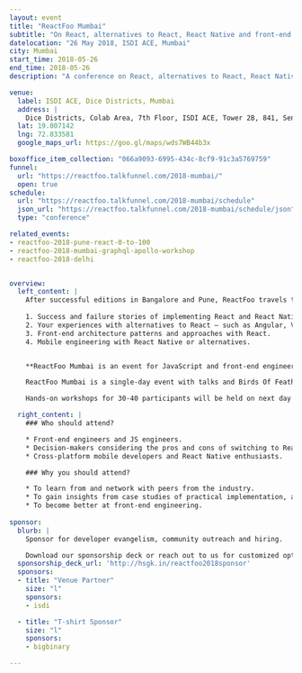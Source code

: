 ```yaml
---
layout: event
title: "ReactFoo Mumbai"
subtitle: "On React, alternatives to React, React Native and front-end engineering."
datelocation: "26 May 2018, ISDI ACE, Mumbai"
city: Mumbai
start_time: 2018-05-26
end_time: 2018-05-26
description: "A conference on React, alternatives to React, React Native and front-end engineering."

venue:
  label: ISDI ACE, Dice Districts, Mumbai
  address: |
    Dice Districts, Colab Area, 7th Floor, ISDI ACE, Tower 2B, 841, Senapati Bapat Pawar Marg, BDD Chawl, Lower Parel, Mumbai, Maharashtra - 400013.
  lat: 19.007142
  lng: 72.833581
  google_maps_url: https://goo.gl/maps/wds7WB44b3x

boxoffice_item_collection: "066a9093-6995-434c-8cf9-91c3a5769759"
funnel:
  url: "https://reactfoo.talkfunnel.com/2018-mumbai/"
  open: true
schedule:
  url: "https://reactfoo.talkfunnel.com/2018-mumbai/schedule"
  json_url: "https://reactfoo.talkfunnel.com/2018-mumbai/schedule/json"
  type: "conference"

related_events:
- reactfoo-2018-pune-react-0-to-100
- reactfoo-2018-mumbai-graphql-apollo-workshop
- reactfoo-2018-delhi


overview:
  left_content: |
    After successful editions in Bangalore and Pune, ReactFoo travels to other cities like Hyderabad, Mumbai and Delhi. The Mumbai edition will focus on the following topics:
    
    1. Success and failure stories of implementing React and React Native for your use-case.
    2. Your experiences with alternatives to React – such as Angular, Vue and other frameworks – why these worked / did not work for your use-case. 
    3. Front-end architecture patterns and approaches with React.
    4. Mobile engineering with React Native or alternatives. 


    **ReactFoo Mumbai is an event for JavaScript and front-end engineers, cross-platform developers.**

    ReactFoo Mumbai is a single-day event with talks and Birds Of Feather (BOF) sessions.     

    Hands-on workshops for 30-40 participants will be held on next day of the conference. Workshops will be announced shortly. **Tickets have to be purchased separately.** 

  right_content: |
    ### Who should attend?

    * Front-end engineers and JS engineers.
    * Decision-makers considering the pros and cons of switching to React and React Native.
    * Cross-platform mobile developers and React Native enthusiasts.

    ### Why you should attend?

    * To learn from and network with peers from the industry.
    * To gain insights from case studies of practical implementation, and evaluate ReactJS and React Native for your work.
    * To become better at front-end engineering.
    
sponsor:
  blurb: |
    Sponsor for developer evangelism, community outreach and hiring.

    Download our sponsorship deck or reach out to us for customized options at [info@hasgeek.com](mailto:info@hasgeek.com)
  sponsorship_deck_url: 'http://hsgk.in/reactfoo2018sponsor'
  sponsors:
  - title: "Venue Partner"
    size: "l"
    sponsors:
    - isdi

  - title: "T-shirt Sponsor"
    size: "l"
    sponsors:
    - bigbinary

---
```

